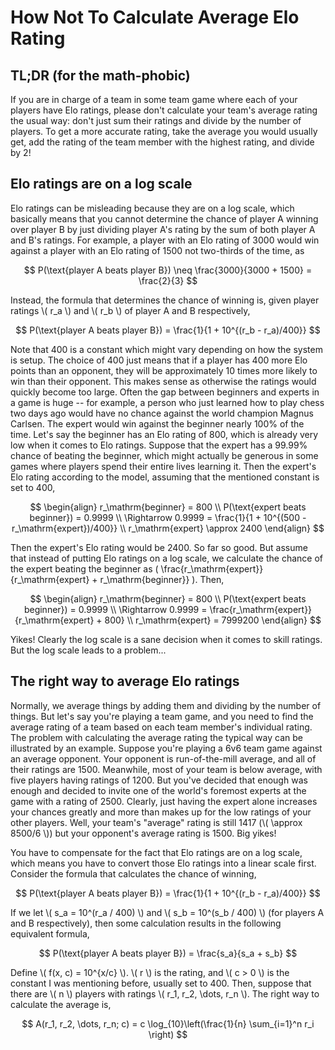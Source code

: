 <script type="text/javascript" async
  src="https://cdnjs.cloudflare.com/ajax/libs/mathjax/2.7.7/MathJax.js?config=TeX-MML-AM_CHTML">
</script>

# How Not To Calculate Average Elo Rating

## TL;DR (for the math-phobic)
If you are in charge of a team in some team game where each of your players have Elo ratings, please don't calculate your team's average rating the usual way: don't just sum their ratings and divide by the number of players. To get a more accurate rating, take the average you would usually get, add the rating of the team member with the highest rating, and divide by 2!

## Elo ratings are on a log scale
Elo ratings can be misleading because they are on a log scale, which basically means that you cannot determine the chance of player A winning over player B by just dividing player A's rating by the sum of both player A and B's ratings. For example, a player with an Elo rating of 3000 would win against a player with an Elo rating of 1500 not two-thirds of the time, as

$$ P(\text{player A beats player B}) \neq \frac{3000}{3000 + 1500} = \frac{2}{3} $$

Instead, the formula that determines the chance of winning is, given player ratings \\( r_a \\) and \\( r_b \\) of player A and B respectively,

$$ P(\text{player A beats player B}) = \frac{1}{1 + 10^{(r_b - r_a)/400}} $$

Note that 400 is a constant which might vary depending on how the system is setup. The choice of 400 just means that if a player has 400 more Elo points than an opponent, they will be approximately 10 times more likely to win than their opponent. This makes sense as otherwise the ratings would quickly become too large. Often the gap between beginners and experts in a game is huge -- for example, a person who just learned how to play chess two days ago would have no chance against the world champion Magnus Carlsen. The expert would win against the beginner nearly 100% of the time. Let's say the beginner has an Elo rating of 800, which is already very low when it comes to Elo ratings. Suppose that the expert has a 99.99% chance of beating the beginner, which might actually be generous in some games where players spend their entire lives learning it. Then the expert's Elo rating according to the model, assuming that the mentioned constant is set to 400,

$$ \begin{align}
r_\mathrm{beginner} = 800 \\
P(\text{expert beats beginner}) = 0.9999 \\
\Rightarrow 0.9999 = \frac{1}{1 + 10^{(500 - r_\mathrm{expert})/400}} \\
r_\mathrm{expert} \approx 2400
\end{align} $$

Then the expert's Elo rating would be 2400. So far so good. But assume that instead of putting Elo ratings on a log scale, we calculate the chance of the expert beating the beginner as \( \frac{r_\mathrm{expert}}{r_\mathrm{expert} + r_\mathrm{beginner}} \). Then,


$$ \begin{align}
r_\mathrm{beginner} = 800 \\
P(\text{expert beats beginner}) = 0.9999 \\
\Rightarrow 0.9999 = \frac{r_\mathrm{expert}}{r_\mathrm{expert} + 800} \\
r_\mathrm{expert} = 7999200
\end{align} $$

Yikes! Clearly the log scale is a sane decision when it comes to skill ratings. But the log scale leads to a problem...

## The right way to average Elo ratings
Normally, we average things by adding them and dividing by the number of things. But let's say you're playing a team game, and you need to find the average rating of a team based on each team member's individual rating. The problem with calculating the average rating the typical way can be illustrated by an example. Suppose you're playing a 6v6 team game against an average opponent. Your opponent is run-of-the-mill average, and all of their ratings are 1500. Meanwhile, most of your team is below average, with five players having ratings of 1200. But you've decided that enough was enough and decided to invite one of the world's foremost experts at the game with a rating of 2500. Clearly, just having the expert alone increases your chances greatly and more than makes up for the low ratings of your other players. Well, your team's "average" rating is still 1417 (\\( \approx 8500/6 \\)) but your opponent's average rating is 1500. Big yikes!

You have to compensate for the fact that Elo ratings are on a log scale, which means you have to convert those Elo ratings into a linear scale first. Consider the formula that calculates the chance of winning,

$$ P(\text{player A beats player B}) = \frac{1}{1 + 10^{(r_b - r_a)/400}} $$

If we let \\( s_a = 10^(r_a / 400) \\) and \\( s_b = 10^(s_b / 400) \\) (for players A and B respectively), then some calculation results in the following equivalent formula,

$$ P(\text{player A beats player B}) = \frac{s_a}{s_a + s_b} $$

Define \\( f(x, c) = 10^{x/c} \\). \\( r \\) is the rating, and \\( c > 0 \\) is the constant I was mentioning before, usually set to 400. Then, suppose that there are \\( n \\) players with ratings \\( r_1, r_2, \dots, r_n \\). The right way to calculate the average is,

$$ A(r_1, r_2, \dots, r_n; c) = c \log_{10}\left(\frac{1}{n} \sum_{i=1}^n r_i \right) $$
